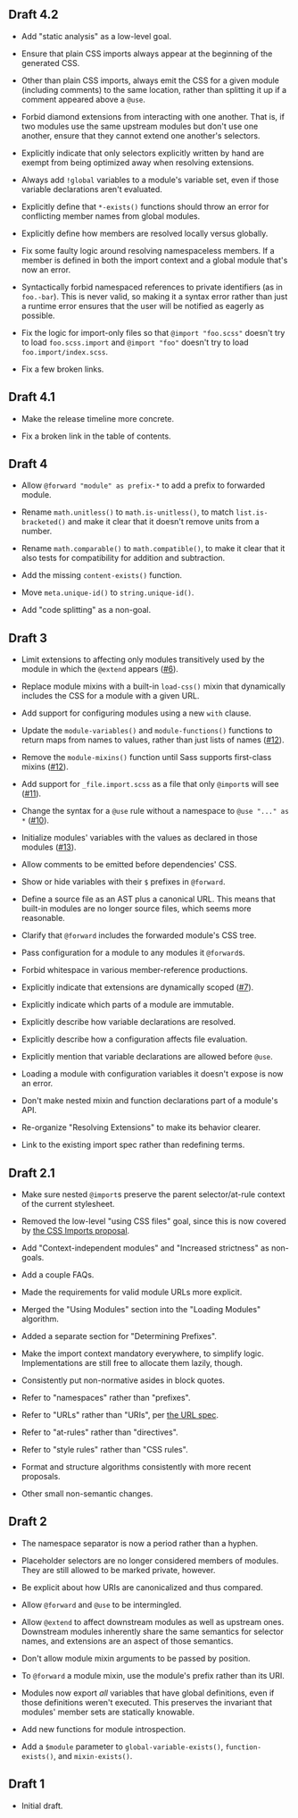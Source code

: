 ## Draft 4.2

* Add "static analysis" as a low-level goal.

* Ensure that plain CSS imports always appear at the beginning of the generated
  CSS.

* Other than plain CSS imports, always emit the CSS for a given module
  (including comments) to the same location, rather than splitting it up if a
  comment appeared above a `@use`.

* Forbid diamond extensions from interacting with one another. That is, if two
  modules use the same upstream modules but don't use one another, ensure that
  they cannot extend one another's selectors.

* Explicitly indicate that only selectors explicitly written by hand are exempt
  from being optimized away when resolving extensions.

* Always add `!global` variables to a module's variable set, even if those
  variable declarations aren't evaluated.

* Explicitly define that `*-exists()` functions should throw an error for
  conflicting member names from global modules.

* Explicitly define how members are resolved locally versus globally.

* Fix some faulty logic around resolving namespaceless members. If a member is
  defined in both the import context and a global module that's now an error.

* Syntactically forbid namespaced references to private identifiers (as in
  `foo.-bar`). This is never valid, so making it a syntax error rather than just
  a runtime error ensures that the user will be notified as eagerly as possible.

* Fix the logic for import-only files so that `@import "foo.scss"` doesn't try
  to load `foo.scss.import` and `@import "foo"` doesn't try to load
  `foo.import/index.scss`.

* Fix a few broken links.

## Draft 4.1

* Make the release timeline more concrete.

* Fix a broken link in the table of contents.

## Draft 4

* Allow `@forward "module" as prefix-*` to add a prefix to forwarded module.

* Rename `math.unitless()` to `math.is-unitless()`, to match
  `list.is-bracketed()` and make it clear that it doesn't remove units from a
  number.

* Rename `math.comparable()` to `math.compatible()`, to make it clear that it
  also tests for compatibility for addition and subtraction.

* Add the missing `content-exists()` function.

* Move `meta.unique-id()` to `string.unique-id()`.

* Add "code splitting" as a non-goal.

## Draft 3

* Limit extensions to affecting only modules transitively used by the module in
  which the `@extend` appears ([#6][]).

  [#6]: https://github.com/sass/language/issues/6

* Replace module mixins with a built-in `load-css()` mixin that dynamically
  includes the CSS for a module with a given URL.

* Add support for configuring modules using a new `with` clause.

* Update the `module-variables()` and `module-functions()` functions to return
  maps from names to values, rather than just lists of names ([#12][]).
  
  [#12]: https://github.com/sass/language/issues/12

* Remove the `module-mixins()` function until Sass supports first-class mixins
  ([#12][]).

* Add support for `_file.import.scss` as a file that only `@import`s will see
  ([#11][]).

  [#11]: https://github.com/sass/language/issues/11

* Change the syntax for a `@use` rule without a namespace to `@use "..." as *`
  ([#10][]).

  [#10]: https://github.com/sass/language/issues/10

* Initialize modules' variables with the values as declared in those modules
  ([#13][]).

  [#13]: https://github.com/sass/language/issues/13

* Allow comments to be emitted before dependencies' CSS.

* Show or hide variables with their `$` prefixes in `@forward`.

* Define a source file as an AST plus a canonical URL. This means that built-in
  modules are no longer source files, which seems more reasonable.

* Clarify that `@forward` includes the forwarded module's CSS tree.

* Pass configuration for a module to any modules it `@forward`s.

* Forbid whitespace in various member-reference productions.

* Explicitly indicate that extensions are dynamically scoped ([#7][]).

  [#7]: https://github.com/sass/language/issues/7

* Explicitly indicate which parts of a module are immutable.

* Explicitly describe how variable declarations are resolved.

* Explicitly describe how a configuration affects file evaluation.

* Explicitly mention that variable declarations are allowed before `@use`.

* Loading a module with configuration variables it doesn't expose is now an
  error.

* Don't make nested mixin and function declarations part of a module's API.

* Re-organize "Resolving Extensions" to make its behavior clearer.

* Link to the existing import spec rather than redefining terms.

## Draft 2.1

* Make sure nested `@import`s preserve the parent selector/at-rule context of
  the current stylesheet.

* Removed the low-level "using CSS files" goal, since this is now covered by
  [the CSS Imports proposal][].

  [the CSS Imports proposal]: ../accepted/css-imports.md

* Add "Context-independent modules" and "Increased strictness" as non-goals.

* Add a couple FAQs.

* Made the requirements for valid module URLs more explicit.

* Merged the "Using Modules" section into the "Loading Modules" algorithm.

* Added a separate section for "Determining Prefixes".

* Make the import context mandatory everywhere, to simplify logic.
  Implementations are still free to allocate them lazily, though.

* Consistently put non-normative asides in block quotes.

* Refer to "namespaces" rather than "prefixes".

* Refer to "URLs" rather than "URIs", per [the URL spec][].

  [the URL spec]: https://url.spec.whatwg.org/#goals

* Refer to "at-rules" rather than "directives".

* Refer to "style rules" rather than "CSS rules".

* Format and structure algorithms consistently with more recent proposals.

* Other small non-semantic changes.

## Draft 2

* The namespace separator is now a period rather than a hyphen.

* Placeholder selectors are no longer considered members of modules. They are
  still allowed to be marked private, however.

* Be explicit about how URIs are canonicalized and thus compared.

* Allow `@forward` and `@use` to be intermingled.

* Allow `@extend` to affect downstream modules as well as upstream ones.
  Downstream modules inherently share the same semantics for selector names, and
  extensions are an aspect of those semantics.

* Don't allow module mixin arguments to be passed by position.

* To `@forward` a module mixin, use the module's prefix rather than its URI.

* Modules now export *all* variables that have global definitions, even if those
  definitions weren't executed. This preserves the invariant that modules'
  member sets are statically knowable.

* Add new functions for module introspection.

* Add a `$module` parameter to `global-variable-exists()`, `function-exists()`,
  and `mixin-exists()`.

## Draft 1

* Initial draft.
